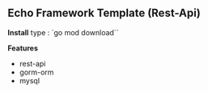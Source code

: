 ## Echo Framework Template (Rest-Api)

**Install**
type : `go mod download``

**Features**
- rest-api
- gorm-orm
- mysql